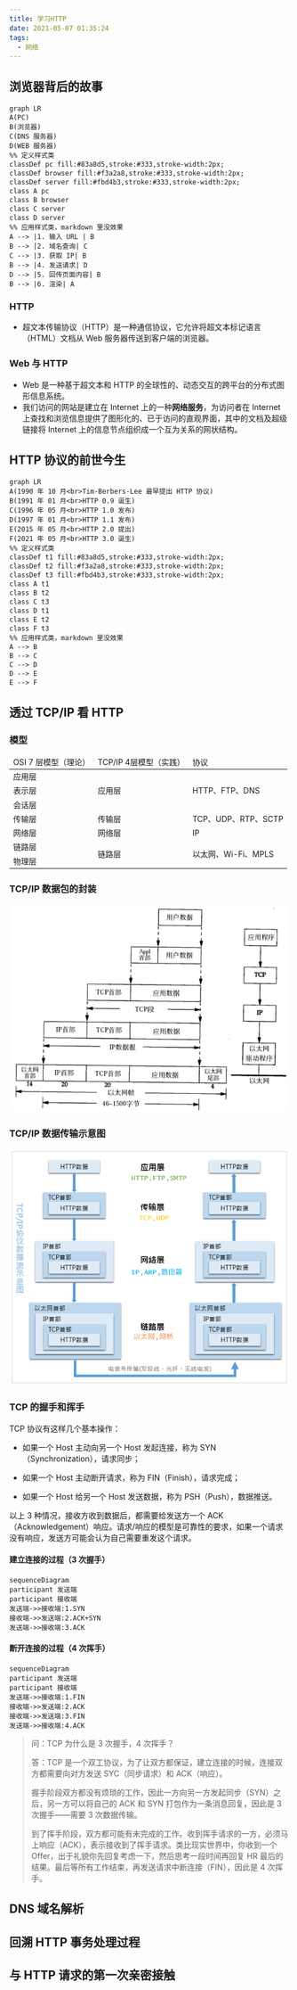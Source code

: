```yaml
---
title: 学习HTTP
date: 2021-05-07 01:35:24
tags:
  - 网络
---
```


## 浏览器背后的故事

```mermaid
graph LR
A(PC)
B(浏览器)
C(DNS 服务器)
D(WEB 服务器)
%% 定义样式类
classDef pc fill:#83a8d5,stroke:#333,stroke-width:2px;
classDef browser fill:#f3a2a8,stroke:#333,stroke-width:2px;
classDef server fill:#fbd4b3,stroke:#333,stroke-width:2px;
class A pc
class B browser
class C server
class D server
%% 应用样式类，markdown 里没效果
A --> |1. 输入 URL | B
B --> |2. 域名查询| C
C --> |3. 获取 IP| B
B --> |4. 发送请求| D
D --> |5. 回传页面内容| B
B --> |6. 渲染| A
```



### HTTP

- 超文本传输协议（HTTP）是一种通信协议，它允许将超文本标记语言（HTML）文档从 Web 服务器传送到客户端的浏览器。

### Web 与 HTTP

- Web 是一种基于超文本和 HTTP 的全球性的、动态交互的跨平台的分布式图形信息系统。
- 我们访问的网站是建立在 Internet 上的一种**网络服务**，为访问者在 Internet 上查找和浏览信息提供了图形化的、已于访问的直观界面，其中的文档及超级链接将 Internet 上的信息节点组织成一个互为关系的网状结构。

## HTTP 协议的前世今生

```mermaid
graph LR
A(1990 年 10 月<br>Tim-Berbers-Lee 最早提出 HTTP 协议)
B(1991 年 01 月<br>HTTP 0.9 诞生)
C(1996 年 05 月<br>HTTP 1.0 发布)
D(1997 年 01 月<br>HTTP 1.1 发布)
E(2015 年 05 月<br>HTTP 2.0 提出)
F(2021 年 05 月<br>HTTP 3.0 诞生)
%% 定义样式类
classDef t1 fill:#83a8d5,stroke:#333,stroke-width:2px;
classDef t2 fill:#f3a2a8,stroke:#333,stroke-width:2px;
classDef t3 fill:#fbd4b3,stroke:#333,stroke-width:2px;
class A t1
class B t2
class C t3
class D t1
class E t2
class F t3
%% 应用样式类，markdown 里没效果
A --> B
B --> C
C --> D
D --> E
E --> F
```

## 透过 TCP/IP 看 HTTP

### 模型

<table>
  <thead>
    <td>OSI 7 层模型（理论）</td>
    <td>TCP/IP 4层模型（实践）</td>
    <td>协议</td>
  </thead>
  <tr>
    <td>应用层</td>
    <td rowspan=3>应用层</td>
    <td rowspan=3>HTTP、FTP、DNS</td>
  </tr>
  <tr>
    <td>表示层</td>
  </tr>
  <tr>
    <td>会话层</td>
  </tr>
  <tr>
    <td>传输层</td>
    <td>传输层</td>
    <td>TCP、UDP、RTP、SCTP</td>
  </tr>
  <tr>
    <td>网络层</td>
    <td>网络层</td>
    <td>IP</td>
  </tr>
  <tr>
    <td>链路层</td>
    <td rowspan=2>链路层</td>
    <td rowspan=2>以太网、Wi-Fi、MPLS</td>
  </tr>
  <tr>
    <td>物理层</td>
  </tr>
</table>

### TCP/IP 数据包的封装

![TCP/IP 数据包的封装](/images/post/04.png)

### TCP/IP 数据传输示意图

![TCP/IP 数据传输示意图](/images/post/05.jpg)

### TCP 的握手和挥手

TCP 协议有这样几个基本操作：

- 如果一个 Host 主动向另一个 Host 发起连接，称为 SYN（Synchronization），请求同步；

- 如果一个 Host 主动断开请求，称为 FIN（Finish），请求完成；

- 如果一个 Host 给另一个 Host 发送数据，称为 PSH（Push），数据推送。

以上 3 种情况，接收方收到数据后，都需要给发送方一个 ACK（Acknowledgement）响应。请求/响应的模型是可靠性的要求，如果一个请求没有响应，发送方可能会认为自己需要重发这个请求。

#### 建立连接的过程（3 次握手）

```mermaid
sequenceDiagram
participant 发送端
participant 接收端
发送端->>接收端:1.SYN
接收端->>发送端:2.ACK+SYN
发送端->>接收端:3.ACK
```



#### 断开连接的过程（4 次挥手）

```mermaid
sequenceDiagram
participant 发送端
participant 接收端
发送端->>接收端:1.FIN
接收端->>发送端:2.ACK
接收端->>发送端:3.FIN
发送端->>接收端:4.ACK
```

> 问：TCP 为什么是 3 次握手，4 次挥手？
>
> 答：TCP 是一个双工协议，为了让双方都保证，建立连接的时候，连接双方都需要向对方发送 SYC（同步请求）和 ACK（响应）。
>
> 握手阶段双方都没有烦琐的工作，因此一方向另一方发起同步（SYN）之后，另一方可以将自己的 ACK 和 SYN 打包作为一条消息回复，因此是 3 次握手——需要 3 次数据传输。
>
> 到了挥手阶段，双方都可能有未完成的工作。收到挥手请求的一方，必须马上响应（ACK），表示接收到了挥手请求。类比现实世界中，你收到一个 Offer，出于礼貌你先回复考虑一下，然后思考一段时间再回复 HR 最后的结果。最后等所有工作结束，再发送请求中断连接（FIN），因此是 4 次挥手。

## DNS 域名解析

## 回溯 HTTP 事务处理过程

## 与 HTTP 请求的第一次亲密接触
